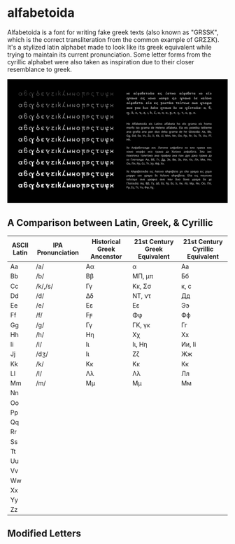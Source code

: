 # alfabetoida
Alfabetoida is a font for writing fake greek texts (also known as "GRSSK", which is the correct transliteration from the common example of GRΣΣΚ). It's a stylized latin alphabet made to look like its greek equivalent while trying to maintain its current pronunciation. Some letter forms from the cyrillic alphabet were also taken as inspiration due to their closer resemblance to greek.

![Sample Text](https://github.com/janMelon/alfabetoida/blob/main/He-Alfabetoida.png)

## A Comparison between Latin, Greek, & Cyrillic 
|ASCII Latin|IPA Pronunciation|Historical Greek Ancenstor|21st Century Greek Equivalent|21st Century Cyrillic Equivalent|
|---|---|---|---|---|
|Aa|/a/|Αα|α|Аа|
|Bb|/b/|Ββ|ΜΠ, μπ|Бб|
|Cc|/k/,/s/|Γγ|Κκ, Σσ|к, с|
|Dd|/d/|Δδ|ΝΤ, ντ|Дд|
|Ee|/e/|Εε|Εε|Ээ|
|Ff|/f/|Ϝϝ|Φφ|Фф|
|Gg|/g/|Γγ|ΓΚ, γκ|Гг|
|Hh|/h/|Ηη|Χχ|Хх|
|Ii|/i/|Ιι|Ιι, Ηη|Ии, Іі|
|Jj|/dʒ/|Ιι|Ζζ|Жж|
|Kk|/k/|Κκ|Κκ|Кк|
|Ll|/l/|Λλ|Λλ|Лл|
|Mm|/m/|Μμ|Μμ|Мм|
|Nn|||||
|Oo|||||
|Pp|||||
|Qq|||||
|Rr|||||
|Ss|||||
|Tt|||||
|Uu|||||
|Vv|||||
|Ww|||||
|Xx|||||
|Yy|||||
|Zz|||||


## Modified Letters
